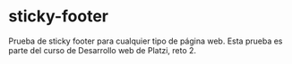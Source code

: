 # sticky-footer
Prueba de sticky footer para cualquier tipo de página web.
Esta prueba es parte del curso de Desarrollo web de Platzi, reto 2.
